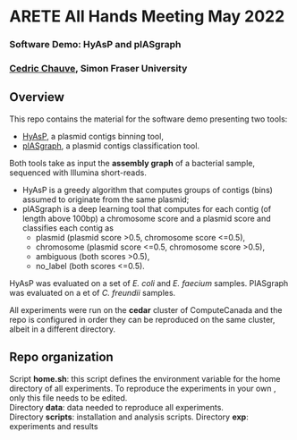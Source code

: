 # ARETE All Hands Meeting May 2022
### Software Demo: HyAsP and plASgraph
### <a href="https://cchauve.github.io/">Cedric Chauve</a>, Simon Fraser University

## Overview
This repo contains the material for the software demo presenting two tools:
- <a href="https://github.com/cchauve/HyAsP">HyAsP</a>, a plasmid contigs binning tool,
- <a href="https://github.com/cchauve/plAsGraph">plASgraph</a>, a plasmid contigs classification tool.

Both tools take as input the **assembly graph** of a bacterial sample, sequenced with Illumina short-reads.
- HyAsP is a greedy algorithm that computes groups of contigs (bins) assumed to originate from the same plasmid;
- plASgraph is a deep learning tool that computes for each contig (of length above 100bp) a chromosome score and a plasmid score and classifies each contig as
  - plasmid (plasmid score >0.5, chromosome score <=0.5),
  - chromosome (plasmid score <=0.5, chromosome score >0.5),
  - ambiguous (both scores >0.5),
  - no_label (both scores <=0.5).

HyAsP was evaluated on a set of *E. coli* and *E. faecium* samples.
PlASgraph was evaluated on a et of *C. freundii* samples.

All experiments were run on the **cedar** cluster of ComputeCanada and the repo is configured in order they can be reproduced on the same cluster, albeit in a different directory.

## Repo organization

Script **home.sh**: this script defines the environment variable for the home directory of all experiments. To reproduce the experiments in your own , only this file needs to be edited.  
Directory **data**: data needed to reproduce all experiments.  
Directory **scripts**: installation and analysis scripts.
Directory **exp**: experiments and results

